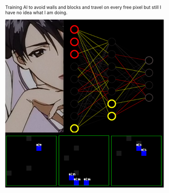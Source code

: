 Training AI to avoid walls and blocks and travel on every free pixel but still I have no idea what I am doing.

![alt text](./doc/screen.png)
